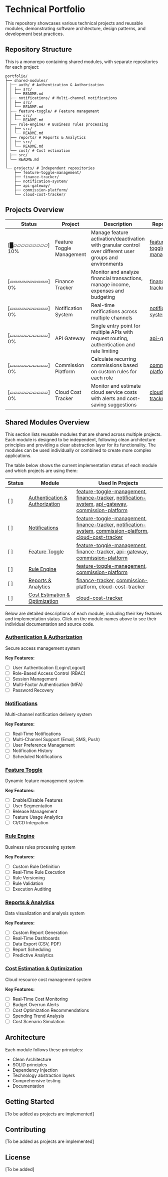 # Technical Portfolio

This repository showcases various technical projects and reusable modules, demonstrating software architecture, design patterns, and development best practices.

## Repository Structure

This is a monorepo containing shared modules, with separate repositories for each project:

```
portfolio/
├── shared-modules/
│ ├── auth/ # Authentication & Authorization
│ │ ├── src/
│ │ └── README.md
│ ├── notifications/ # Multi-channel notifications
│ │ ├── src/
│ │ └── README.md
│ ├── feature-toggle/ # Feature management
│ │ ├── src/
│ │ └── README.md
│ ├── rule-engine/ # Business rules processing
│ │ ├── src/
│ │ └── README.md
│ ├── reports/ # Reports & Analytics
│ │ ├── src/
│ │ └── README.md
│ └── cost/ # Cost estimation
│ ├── src/
│ └── README.md
│
└── projects/ # Independent repositories
    ├── feature-toggle-management/
    ├── finance-tracker/
    ├── notification-system/
    ├── api-gateway/
    ├── commission-platform/
    └── cloud-cost-tracker/
```

<!-- ---------------------------------------------------------------------------------------------------- -->

## Projects Overview

| Status           | Project                   | Description                                                                                              | Repository                                                                             |
| ---------------- | ------------------------- | -------------------------------------------------------------------------------------------------------- | -------------------------------------------------------------------------------------- |
| [█▱▱▱▱▱▱▱▱▱] 10% | Feature Toggle Management | Manage feature activation/deactivation with granular control over different user groups and environments | [feature-toggle-management](https://github.com/yourusername/feature-toggle-management) |
| [▱▱▱▱▱▱▱▱▱▱] 0%  | Finance Tracker           | Monitor and analyze financial transactions, manage income, expenses and budgeting                        | [finance-tracker](https://github.com/yourusername/finance-tracker)                     |
| [▱▱▱▱▱▱▱▱▱▱] 0%  | Notification System       | Real-time notifications across multiple channels                                                         | [notification-system](https://github.com/yourusername/notification-system)             |
| [▱▱▱▱▱▱▱▱▱▱] 0%  | API Gateway               | Single entry point for multiple APIs with request routing, authentication and rate limiting              | [api-gateway](https://github.com/yourusername/api-gateway)                             |
| [▱▱▱▱▱▱▱▱▱▱] 0%  | Commission Platform       | Calculate recurring commissions based on custom rules for each role                                      | [commission-platform](https://github.com/yourusername/commission-platform)             |
| [▱▱▱▱▱▱▱▱▱▱] 0%  | Cloud Cost Tracker        | Monitor and estimate cloud service costs with alerts and cost-saving suggestions                         | [cloud-cost-tracker](https://github.com/yourusername/cloud-cost-tracker)               |

<!-- ---------------------------------------------------------------------------------------------------- -->

## Shared Modules Overview

This section lists reusable modules that are shared across multiple projects. Each module is designed to be independent, following clean architecture principles and providing a clear abstraction layer for its functionality. The modules can be used individually or combined to create more complex applications.

The table below shows the current implementation status of each module and which projects are using them:

| Status | Module                                                  | Used In Projects                                                                                                                                                                                                                                                                                                                                                                             |
| ------ | ------------------------------------------------------- | -------------------------------------------------------------------------------------------------------------------------------------------------------------------------------------------------------------------------------------------------------------------------------------------------------------------------------------------------------------------------------------------- |
| [ ]    | [Authentication & Authorization](./shared-modules/auth) | [feature-toggle-management](https://github.com/yourusername/feature-toggle-management), [finance-tracker](https://github.com/yourusername/finance-tracker), [notification-system](https://github.com/yourusername/notification-system), [api-gateway](https://github.com/yourusername/api-gateway), [commission-platform](https://github.com/yourusername/commission-platform)               |
| [ ]    | [Notifications](./shared-modules/notifications)         | [feature-toggle-management](https://github.com/yourusername/feature-toggle-management), [finance-tracker](https://github.com/yourusername/finance-tracker), [notification-system](https://github.com/yourusername/notification-system), [commission-platform](https://github.com/yourusername/commission-platform), [cloud-cost-tracker](https://github.com/yourusername/cloud-cost-tracker) |
| [ ]    | [Feature Toggle](./shared-modules/feature-toggle)       | [feature-toggle-management](https://github.com/yourusername/feature-toggle-management), [finance-tracker](https://github.com/yourusername/finance-tracker), [api-gateway](https://github.com/yourusername/api-gateway), [commission-platform](https://github.com/yourusername/commission-platform)                                                                                           |
| [ ]    | [Rule Engine](./shared-modules/rule-engine)             | [feature-toggle-management](https://github.com/yourusername/feature-toggle-management), [commission-platform](https://github.com/yourusername/commission-platform)                                                                                                                                                                                                                           |
| [ ]    | [Reports & Analytics](./shared-modules/reports)         | [finance-tracker](https://github.com/yourusername/finance-tracker), [commission-platform](https://github.com/yourusername/commission-platform), [cloud-cost-tracker](https://github.com/yourusername/cloud-cost-tracker)                                                                                                                                                                     |
| [ ]    | [Cost Estimation & Optimization](./shared-modules/cost) | [cloud-cost-tracker](https://github.com/yourusername/cloud-cost-tracker)                                                                                                                                                                                                                                                                                                                     |

<!-- ---------------------------------------------------------------------------------------------------- -->

Below are detailed descriptions of each module, including their key features and implementation status. Click on the module names above to see their individual documentation and source code.

### [Authentication & Authorization](./shared-modules/auth)

Secure access management system

**Key Features:**

- [ ] User Authentication (Login/Logout)
- [ ] Role-Based Access Control (RBAC)
- [ ] Session Management
- [ ] Multi-Factor Authentication (MFA)
- [ ] Password Recovery

### [Notifications](./shared-modules/notifications)

Multi-channel notification delivery system

**Key Features:**

- [ ] Real-Time Notifications
- [ ] Multi-Channel Support (Email, SMS, Push)
- [ ] User Preference Management
- [ ] Notification History
- [ ] Scheduled Notifications

### [Feature Toggle](./shared-modules/feature-toggle)

Dynamic feature management system

**Key Features:**

- [ ] Enable/Disable Features
- [ ] User Segmentation
- [ ] Release Management
- [ ] Feature Usage Analytics
- [ ] CI/CD Integration

### [Rule Engine](./shared-modules/rule-engine)

Business rules processing system

**Key Features:**

- [ ] Custom Rule Definition
- [ ] Real-Time Rule Execution
- [ ] Rule Versioning
- [ ] Rule Validation
- [ ] Execution Auditing

### [Reports & Analytics](./shared-modules/reports)

Data visualization and analysis system

**Key Features:**

- [ ] Custom Report Generation
- [ ] Real-Time Dashboards
- [ ] Data Export (CSV, PDF)
- [ ] Report Scheduling
- [ ] Predictive Analytics

### [Cost Estimation & Optimization](./shared-modules/cost)

Cloud resource cost management system

**Key Features:**

- [ ] Real-Time Cost Monitoring
- [ ] Budget Overrun Alerts
- [ ] Cost Optimization Recommendations
- [ ] Spending Trend Analysis
- [ ] Cost Scenario Simulation

<!-- ---------------------------------------------------------------------------------------------------- -->

## Architecture

Each module follows these principles:

- Clean Architecture
- SOLID principles
- Dependency Injection
- Technology abstraction layers
- Comprehensive testing
- Documentation

<!-- ---------------------------------------------------------------------------------------------------- -->

## Getting Started

[To be added as projects are implemented]

## Contributing

[To be added as projects are implemented]

## License

[To be added]
